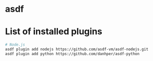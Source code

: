 # asdf

# List of installed plugins

```sh
# Node.js
asdf plugin add nodejs https://github.com/asdf-vm/asdf-nodejs.git
asdf plugin add python https://github.com/danhper/asdf-python
```
